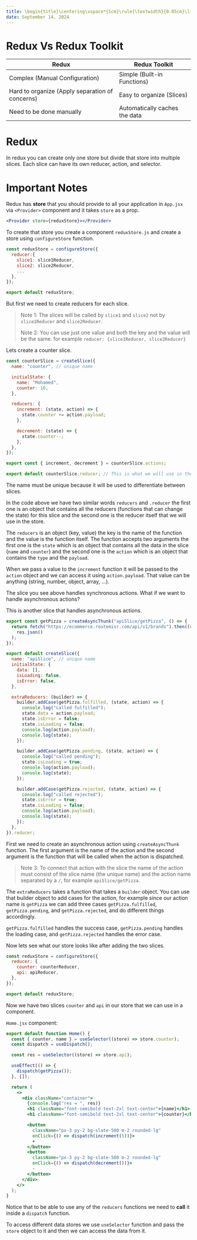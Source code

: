 ```yaml
---
title: \begin{title}\centering\vspace*{1cm}\rule{\textwidth}{0.05cm}\linebreak\vspace{0.5cm}{\Huge\bfseries Redux Notes \par}\vspace{0.1cm}\hrule\end{title}
date: September 14, 2024
---
```


# Redux Vs Redux Toolkit

| Redux                                           | Redux Toolkit                 |
| ----------------------------------------------- | ----------------------------- |
| Complex (Manual Configuration)                  | Simple (Built-in Functions)   |
| Hard to organize (Apply separation of concerns) | Easy to organize (Slices)     |
| Need to be done manually                        | Automatically caches the data |

# Redux

In redux you can create only one store but divide that store into multiple slices. Each slice can have its own reducer, action, and selector.

# Important Notes

Redux has **store** that you should provide to all your application in `App.jsx` via `<Provider>` component and it takes `store` as a prop.

```{.jsx .numberLines}
<Provider store={reduxStore}></Provider>
```

To create that store you create a component `reduxStore.js` and create a store using `configureStore` function.

```{.jsx .numberLines}
const reduxStore = configureStore({
  reducer:{
    slice1: slice1Reducer,
    slice2: slice2Reducer,
    ...
  },
});

export default reduxStore;
```

But first we need to create reducers for each slice.

> Note 1: The slices will be called by `slice1` and `slice2` not by `slice1Reducer` and `slice2Reducer`.
>
> Note 2: You can use just one value and both the key and the value will be the same. for example `reducer: {slice1Reducer, slice2Reducer}`

Lets create a counter slice.

```{.jsx .numberLines}
const counterSlice = createSlice({
  name: "counter", // unique name

  initialState: {
    name: "Mohamed",
    counter: 10,
  },

  reducers: {
    increment: (state, action) => {
      state.counter += action.payload;
    },

    decrement: (state) => {
      state.counter--;
    },
  },
});

export const { increment, decrement } = counterSlice.actions;

export default counterSlice.reducer; // This is what we will use in the store.
```

The name must be unique because it will be used to differentiate between slices.

In the code above we have two similar words `reducers` and `.reducer` the first one is an object that contains all the reducers (functions that can change the state) for this slice and the second one is the reducer itself that we will use in the store.

The `reducers` is an object (key, value) the key is the name of the function and the value is the function itself. The function accepts two arguments the first one is the `state` which is an object that contains all the data in the slice (`name` and `counter`) and the second one is the `action` which is an object that contains the `type` and the `payload`.

When we pass a value to the `increment` function it will be passed to the `action` object and we can access it using `action.payload`. That value can be anything (string, number, object, array, ...).

The slice you see above handles synchronous actions. What if we want to handle asynchronous actions?

This is another slice that handles asynchronous actions.

```{.jsx .numberLines}
export const getPizza = createAsyncThunk("apiSlice/getPizza", () => {
  return fetch("https://ecommerce.routemisr.com/api/v1/brands").then((res) =>
    res.json()
  );
});

export default createSlice({
  name: "apiSlice", // unique name
  initialState: {
    data: [],
    isLoading: false,
    isError: false,
  },

  extraReducers: (builder) => {
    builder.addCase(getPizza.fulfilled, (state, action) => {
      console.log("called fulfilled");
      state.data = action.payload;
      state.isError = false;
      state.isLoading = false;
      console.log(action.payload);
      console.log(state);
    });

    builder.addCase(getPizza.pending, (state, action) => {
      console.log("called pending");
      state.isLoading = true;
      console.log(action.payload);
      console.log(state);
    });

    builder.addCase(getPizza.rejected, (state, action) => {
      console.log("called rejected");
      state.isError = true;
      state.isLoading = false;
      console.log(action.payload);
      console.log(state);
    });
  },
}).reducer;
```

First we need to create an asynchronous action using `createAsyncThunk` function. The first argument is the name of the action and the second argument is the function that will be called when the action is dispatched.

> Note 3: To connect that action with the slice the name of the action must consist of the slice name (the unique name) and the action name separated by a `/`, for example `apiSlice/getPizza`.

The `extraReducers` takes a function that takes a `builder` object. You can use that builder object to add cases for the action, for example since our action name is `getPizza` we can add three cases `getPizza.fulfilled`, `getPizza.pending`, and `getPizza.rejected`, and do different things accordingly.

`getPizza.fulfilled` handles the success case, `getPizza.pending` handles the loading case, and `getPizza.rejected` handles the error case.

Now lets see what our store looks like after adding the two slices.

```{.jsx .numberLines}
const reduxStore = configureStore({
  reducer: {
    counter: counterReducer,
    api: apiReducer,
  },
});

export default reduxStore;
```

Now we have two slices `counter` and `api` in our store that we can use in a component.

`Home.jsx` component:

```{.jsx .numberLines}
export default function Home() {
  const { counter, name } = useSelector((store) => store.counter);
  const dispatch = useDispatch();

  const res = useSelector((store) => store.api);

  useEffect(() => {
    dispatch(getPizza());
  }, []);

  return (
    <>
      <div className="container">
        {console.log("res = ", res)}
        <h1 className="font-semibold text-2xl text-center">{name}</h1>
        <h1 className="font-semibold text-2xl text-center">{counter}</h1>

        <button
          className="px-3 py-2 bg-slate-500 m-2 rounded-lg"
          onClick={() => dispatch(increment(5))}>
          +
        </button>
        <button
          className="px-3 py-2 bg-slate-500 m-2 rounded-lg"
          onClick={() => dispatch(decrement())}>
          -
        </button>
      </div>
    </>
  );
}
```

Notice that to be able to use any of the `reducers` functions we need to **call** it inside a `dispatch` function.

To access different data stores we use `useSelector` function and pass the `store` object to it and then we can access the data from it.
